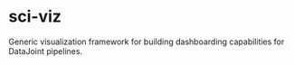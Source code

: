 # sci-viz
Generic visualization framework for building dashboarding capabilities for DataJoint pipelines.
